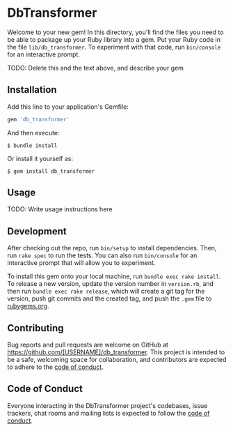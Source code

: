 # DbTransformer

Welcome to your new gem! In this directory, you'll find the files you need to be able to package up your Ruby library into a gem. Put your Ruby code in the file `lib/db_transformer`. To experiment with that code, run `bin/console` for an interactive prompt.

TODO: Delete this and the text above, and describe your gem

## Installation

Add this line to your application's Gemfile:

```ruby
gem 'db_transformer'
```

And then execute:

    $ bundle install

Or install it yourself as:

    $ gem install db_transformer

## Usage

TODO: Write usage instructions here

## Development

After checking out the repo, run `bin/setup` to install dependencies. Then, run `rake spec` to run the tests. You can also run `bin/console` for an interactive prompt that will allow you to experiment.

To install this gem onto your local machine, run `bundle exec rake install`. To release a new version, update the version number in `version.rb`, and then run `bundle exec rake release`, which will create a git tag for the version, push git commits and the created tag, and push the `.gem` file to [rubygems.org](https://rubygems.org).

## Contributing

Bug reports and pull requests are welcome on GitHub at https://github.com/[USERNAME]/db_transformer. This project is intended to be a safe, welcoming space for collaboration, and contributors are expected to adhere to the [code of conduct](https://github.com/[USERNAME]/db_transformer/blob/master/CODE_OF_CONDUCT.md).

## Code of Conduct

Everyone interacting in the DbTransformer project's codebases, issue trackers, chat rooms and mailing lists is expected to follow the [code of conduct](https://github.com/[USERNAME]/db_transformer/blob/master/CODE_OF_CONDUCT.md).
